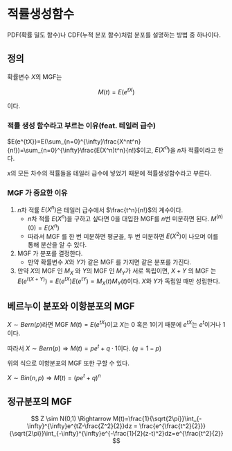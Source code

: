 # 적률생성함수

PDF(확률 밀도 함수)나 CDF(누적 분포 함수)처럼 분포를 설명하는 방법 중 하나이다.

## 정의

확률변수 $X$의 MGF는

$$
M(t) = E(e^{tX})
$$

이다.

### 적률 생성 함수라고 부르는 이유(feat. 테일러 급수)

$E(e^{tX})=E(\sum_{n=0}^{\infty}\frac{X^nt^n}{n!})=\sum_{n=0}^{\infty}\frac{E(X^n)t^n}{n!}$이고, $E(X^n)$을 $n$차 적률이라고 한다.

$x$의 모든 차수의 적률들을 테일러 급수에 넣었기 때문에 적률생성함수라고 부른다.

### MGF 가 중요한 이유

1. $n$차 적률 $E(X^n)$은 테일러 급수에서 $\frac{t^n}{n!}$의 계수이다.
	- $n$차 적률 $E(X^n)$을 구하고 싶다면 0을 대입한 MGF를 $n$번 미분하면 된다. $M^{(n)}(0) = E(X^n)$
	- 따라서 MGF 를 한 번 미분하면 평균을, 두 번 미분하면 $E(X^2)$이 나오며 이를 통해 분산을 알 수 있다.
1. MGF 가 분포를 결정한다.
	- 만약 확률변수 $X$와 $Y$가 같은 MGF 를 가지면 같은 분포를 가진다.
2. 만약 $X$의 MGF 인 $M_X$ 와 $Y$의 MGF 인 $M_Y$가 서로 독립이면, $X+Y$ 의 MGF 는 $E(e^{t(X+Y)})=E(e^{tX})E(e^{tY})=M_X(t)M_Y(t)$이다. $X$와 $Y$가 독립일 때만 성립한다.

## 베르누이 분포와 이항분포의 MGF

$X \sim Bern(p)$라면 MGF $M(t)=E(e^{tX})$이고 $X$는 0 혹은 1이기 때문에 $e^{tX}$는 $e^t$이거나 1이다.

따라서 $X\sim Bern(p) \Rightarrow M(t)=pe^t+q\cdot 1$이다. ($q=1-p$)

위의 식으로 이항분포의 MGF 또한 구할 수 있다.

$X\sim Bin(n,p) \Rightarrow M(t)= (pe^t+q)^n$

## 정규분포의 MGF

$$
Z \sim N(0,1) \Rightarrow M(t)=\frac{1}{\sqrt{2\pi}}\int_{-\infty}^{\infty}e^{tZ-\frac{Z^2}{2}}dz = \frac{e^{\frac{t^2}{2}}}{\sqrt{2\pi}}\int_{-\infty}^{\infty}e^{-\frac{1}{2}(z-t)^2}dz=e^{\frac{t^2}{2}}
$$



